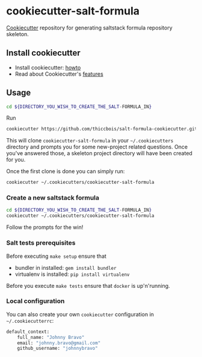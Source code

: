 # cookiecutter-salt-formula

[Cookiecutter](https://github.com/audreyr/cookiecutter) repository for generating saltstack formula repository skeleton.

## Install cookiecutter

- Install cookiecutter: [howto](http://cookiecutter.readthedocs.org/en/latest/installation.html)
- Read about Cookiecutter's [features](https://github.com/audreyr/cookiecutter#features)

## Usage

```bash
cd ${DIRECTORY_YOU_WISH_TO_CREATE_THE_SALT-FORMULA_IN}
```

Run

```bash
cookiecutter https://github.com/thiccbois/salt-formula-cookiecutter.git
```

This will clone `cookiecutter-salt-formula` in your `~/.cookiecutters` directory and prompts you for some new-project related questions.
Once you've answered those, a skeleton project directory will have been created for you. 

Once the first clone is done you can simply run:

```bash
cookiecutter ~/.cookiecutters/cookiecutter-salt-formula
```

### Create a new saltstack formula

```bash
cd ${DIRECTORY_YOU_WISH_TO_CREATE_THE_SALT-FORMULA_IN}
cookiecutter ~/.cookiecutters/cookiecutter-salt-formula
```

Follow the prompts for the win!

### Salt tests prerequisites

Before executing `make setup` ensure that

- bundler in installed: `gem install bundler`
- virtualenv is installed: `pip install virtualenv`

Before you execute `make tests` ensure that `docker` is up'n'running.

### Local configuration

You can also create your own ```cookiecutter``` configuration in ```~/.cookiecutterrc```:

```bash
default_context:
    full_name: "Johnny Bravo"
    email: "johnny.bravo@gmail.com"
    github_username: "johnnybravo"
```

